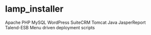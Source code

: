 # lamp_installer
Apache PHP MySQL WordPress SuiteCRM Tomcat Java JasperReport Talend-ESB 
Menu driven deployment scripts
